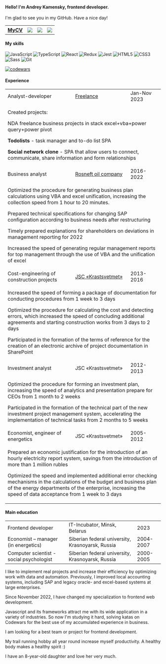 <h4>Hello! I'm Andrey Kamensky, frontend developer.</h4>
<p>I'm glad to see you in my GitHub. Have a nice day!</p>
<table>
  <tr>
    <th><a href="https://kamensky124.github.io/AkCV/">MyCV</a></th>
    <th><a href="https://www.linkedin.com/in/andrey-frontend/"><img src="https://img.icons8.com/color/1x/linkedin-circled.png"></img></a></th>
    <th><a href="https://t.me/kamensky24"><img src="https://img.icons8.com/color/1x/telegram-app"></img></a></th>
    <th><a href="https://wa.me/89232870027"><img src="https://img.icons8.com/color/1x/apple-phone.png"></img></a></th>
  </tr>
  </table>

<h4>My skills</h4>

![JavaScript](https://img.shields.io/badge/javascript-%23323330.svg?style=for-the-badge&logo=javascript&logoColor=%23F7DF1E)
![TypeScript](https://img.shields.io/badge/typescript-%23007ACC.svg?style=for-the-badge&logo=typescript&logoColor=white)
![React](https://img.shields.io/badge/react-%2320232a.svg?style=for-the-badge&logo=react&logoColor=%2361DAFB)
![Redux](https://img.shields.io/badge/redux-%23593d88.svg?style=for-the-badge&logo=redux&logoColor=white)
![Jest](https://img.shields.io/badge/Jest-C21325.svg?style=for-the-badge&logo=Jest&logoColor=white)
![HTML5](https://img.shields.io/badge/HTML5-E34F26.svg?style=for-the-badge&logo=HTML5&logoColor=white)
![CSS3](https://img.shields.io/badge/CSS3-1572B6.svg?style=for-the-badge&logo=CSS3&logoColor=white)
![Sass](https://img.shields.io/badge/Sass-CC6699.svg?style=for-the-badge&logo=Sass&logoColor=white)
![Git](https://img.shields.io/badge/Git-F05032.svg?style=for-the-badge&logo=Git&logoColor=white)

[![codewars](https://www.codewars.com/users/Kamensky124/badges/small)](https://www.codewars.com/users/Kamensky124) 

<h4>Experience</h4>
<table>
  <tr>
    <td>Analyst-developer</td>
    <td><a href="https://www.upwork.com/"> Freelance</a></td>
    <td>Jan-Nov 2023</td>
  </tr>
  <tr>
    <td colspan="3"><p>Created projects:</p>
      <p>NDA freelance business projects in stack excel+vba+power query+power pivot</p>
      <p><b>Todolists</b> - task manager and to-do list SPA</p>
      <p><b>Social network clone</b> - SPA that allow users to connect, communicate, share information and form relationships</p>
</td>
   </tr>
  
  <tr>
    <td>Business analyst</td>
    <td><a href="https://www.rosneft.com/"> Rosneft oil company</a></td>
    <td>2016-2022</td>
  </tr>
  <tr>
    <td colspan="3">
      <p>Optimized the procedure for generating business plan calculations using VBA and excel unification, increasing the collection speed from 1 hour to 20 minutes.</p>
<p>Prepared technical specifications for changing SAP configuration according to business needs after restructuring</p>
<p>Timely prepared explanations for shareholders on deviations in management reporting for 2022</p>
<p>Increased the speed of generating regular management reports for top management through the use of VBA and the unification of excel</p>
</td>
   </tr>
    <tr>
    <td>Cost-engineering of construction projects </td>
    <td><a href="https://www.krastsvetmet.ru/">JSC «Krastsvetmet»</a></td>
      <td>2013-2016</td>
  </tr>
  <tr>
    <td colspan="3"><p>Increased the speed of forming a package of documentation for conducting procedures from 1 week to 3 days</p>
<p>Optimized the procedure for calculating the cost and detecting errors, which increased the speed of concluding additional agreements and starting construction works from 3 days to 2 days</p>
<p>Participated in the formation of the terms of reference for the creation of an electronic archive of project documentation in SharePoint</p>
</td>
   </tr>
      <tr>
    <td>Investment analyst</td>
    <td>JSC «Krastsvetmet»</td>
      <td>2012-2013</td>
  </tr>
  <tr>
    <td colspan="3"><p>Optimized the procedure for forming an investment plan, increasing the speed of analytics and presentation prepare for CEOs from 1 month to 2 weeks</p>
<p>Participated in the formation of the technical part of the new investment project management system, accelerating the implementation of technical tasks from 2 months to 5 weeks</p>
</td>
   </tr>
        <tr>
    <td>Economist, engineer of energetics</td>
    <td>JSC «Krastsvetmet»</td>
      <td>2005-2012</td>
  </tr>
  <tr>
    <td colspan="3"><p>Prepared an economic justification for the introduction of an hourly electricity report system, savings from the introduction of more than 1 million rubles</p>
<p>Optimized the speed and implemented additional error checking mechanisms in the calculations of the budget and business plan of the energy departments of the enterprise, increasing the speed of data acceptance from 1 week to 3 days</p>
</td>
   </tr>
    </table>

<h4>Main education</h4>
<table>
  <tr>
    <td>Frontend developer</td>
    <td>IT-Incubator, Minsk, Belarus</td>
    <td>2023</td>
  </tr>
        <tr>
    <td>Еconomist – manager (in energetics)</td>
          <td>Siberian federal university, Krasnoyarsk, Russia</td>
          <td>2004-2007</td>
  </tr>
    <tr>
      <td>Сomputer scientist - social psychologist</td>
    <td>Siberian federal university, Krasnoyarsk, Russia</td>
      <td>2000-2005</td>
  </tr>
    </table>
    
<p>I like to implement real projects and increase their efficiency by optimizing work with data and automation. Previously, I improved local accounting systems, including SAP and legacy oracle- and excel-based systems at large enterprises.</p>
<p>Since November 2022, I have changed my specialization to frontend web development.</p>
<p>Javascript and its frameworks attract me with its wide application in a variety of industries. So now I'm studying it hard, solving katas on Codewars for the best use of my accumulated experience in business.</p>
<p>I am looking for a best team or project for frontend development.</p>
<p>My trail running hobby all year round increase myself productivity. A healthy body makes a healthy spirit :) </p>
<p>I have an 8-year-old daughter and love her very much.</p>
